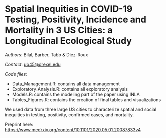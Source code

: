 # Spatial Inequities in COVID-19 Testing, Positivity, Incidence and Mortality in 3 US Cities: a Longitudinal Ecological Study
*Authors*: Bilal, Barber, Tabb & Diez-Roux

*Contact*: ub45@drexel.edu

*Code files:*

- Data_Management.R: contains all data management
- Exploratory_Analysis.R: contains all exploratory analysis
- Models.R: contains the modeling part of the paper using INLA
- Tables_Figures.R: contains the creation of final tables and visualizations

We used data from three large US cities to characterize spatial and social inequities in testing, positivity, confirmed cases, and mortality.

Preprint here: https://www.medrxiv.org/content/10.1101/2020.05.01.20087833v4